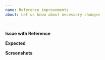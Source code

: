 ```yaml
---
name: Reference improvements
about: Let us know about necessary changes

---
```


<!-- So far, this Reference page is generated fully automatically. Please let us know about the problem you have and we will make sure to fix it. -->

**Issue with Reference**  
<!--  Let us know where and what is wrong -->

**Expected**  
<!-- A clear and concise description of what you expected to happen. -->

**Screenshots**  
<!-- If applicable, add screenshots to help explain your problem. -->
